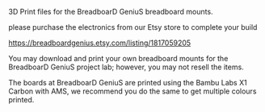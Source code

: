 3D Print files for the BreadboarD GeniuS breadboard mounts.

please purchase the electronics from our Etsy store to complete your build

https://breadboardgenius.etsy.com/listing/1817059205

You may download and print your own breadboard mounts for the BreadboarD GeniuS project lab; however, you may not resell the items.

The boards at BreadboarD GeniuS are printed using the Bambu Labs X1 Carbon with AMS, we recommend you do the same to get multiple colours printed.
